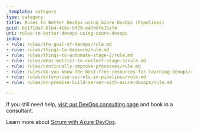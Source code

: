 ```yaml
---
_template: category
type: category
title: Rules to Better DevOps using Azure DevOps (Pipelines)
guid: 8c171da7-81b4-416c-bf29-e47d8fe15e74
uri: rules-to-better-devops-using-azure-devops
index:
- rule: rules/the-goal-of-devops/rule.md
- rule: rules/things-to-measure/rule.md
- rule: rules/things-to-automate-stage-2/rule.md
- rule: rules/what-metrics-to-collect-stage-3/rule.md
- rule: rules/continually-improve-processes/rule.md
- rule: rules/do-you-know-the-best-free-resources-for-learning-devops/rule.md
- rule: rules/enterprise-secrets-in-pipelines/rule.md
- rule: rules/on-premise-build-server-with-azure-devops/rule.md

---
```


If you still need help, [visit our DevOps consulting page](https://www.ssw.com.au/consulting/devops) and book in a consultant.

Learn more about [Scrum with Azure DevOps](/rules-to-better-scrum-using-azure-devops).
